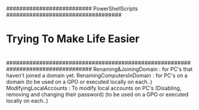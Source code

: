 
#########################\# PowerShellScripts #\##################################
#                                                                                #
#                      Trying To Make Life Easier                                #
#                                                                                #
##################################################################################
 Renaming&JoiningDomain : for PC's that haven't joined a domain yet.
 RenamingComputersInDomain : for PC's on a domain (to be used on a GPO or executed locally on each..)
 ModifyingLocalAccounts : To modify local accounts on PC's (Disabling, removing and changing their password) (to be used on a GPO or executed locally on each..)

